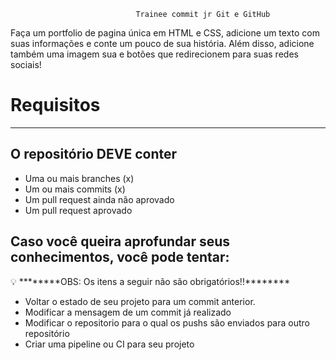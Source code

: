 

                                Trainee commit jr Git e GitHub

Faça um portfolio de pagina única em HTML e CSS, adicione um texto com suas informações e conte um pouco de sua história. Além disso, adicione também uma imagem sua e botões que redirecionem para suas redes sociais!

# ********************Requisitos********************

---

## O repositório DEVE conter

- Uma ou mais branches (x)
- Um ou mais commits (x)
- Um pull request ainda não aprovado
- Um pull request aprovado

## Caso você queira aprofundar seus conhecimentos, você pode tentar:

<aside>
💡 ********OBS: Os itens a seguir não são obrigatórios!!********

</aside>

- Voltar o estado de seu projeto para um commit anterior.
- Modificar a mensagem de um commit já realizado
- Modificar o repositorio para o qual os pushs são enviados para outro repositório
- Criar uma pipeline ou CI para seu projeto